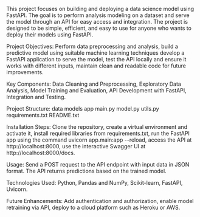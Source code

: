 This project focuses on building and deploying a data science model using FastAPI. 
The goal is to perform analysis modeling on a dataset and serve the model through an API for easy access and integration.
The project is designed to be simple, efficient, and easy to use for anyone who wants to deploy their models using FastAPI.

Project Objectives: Perform data preprocessing and analysis, build a predictive model using suitable machine learning techniques
develop a FastAPI application to serve the model, test the API locally and ensure it works with different inputs, maintain clean and readable code for future improvements.

Key Components: Data Cleaning and Preprocessing, Exploratory Data Analysis, Model Training and Evaluation, API Development with FastAPI, Integration and Testing.

Project Structure:
data
models
app
main.py
model.py
utils.py
requirements.txt
README.txt

Installation Steps: Clone the repository, create a virtual environment and activate it, install required libraries from requirements.txt,
run the FastAPI app using the command uvicorn app.main:app --reload, access the API at http://localhost:8000, use the interactive Swagger UI at http://localhost:8000/docs.

Usage: Send a POST request to the API endpoint with input data in JSON format. The API returns predictions based on the trained model.

Technologies Used: Python, Pandas and NumPy, Scikit-learn, FastAPI, Uvicorn.

Future Enhancements: Add authentication and authorization, enable model retraining via API, deploy to a cloud platform such as Heroku or AWS.

